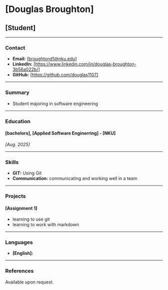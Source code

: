 # [Douglas Broughton]
## [Student]

---

### Contact
- **Email:** [broughtond1@nku.edu]
- **LinkedIn:** [https://www.linkedin.com/in/douglas-broughton-3b56a022b/]
- **GitHub:** [https://github.com/douglas1107]

---

### Summary
- Student majoring in software engineering

---

### Education

#### [bachelors], [Applied Software Enginerring] - [NKU]
*_[Aug. 2025]_*

---

### Skills
- **GIT:** Using Git
- **Communication:** communicating and working well in a team

---

### Projects
#### [Assignment 1]
- learning to use git
- learning to work with markdown

---

### Languages
- **[English]:**

---

### References
Available upon request.